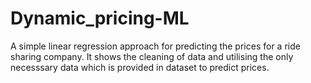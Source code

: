 # Dynamic_pricing-ML
A simple linear regression approach for predicting the prices for  a ride sharing company.
It shows the cleaning of data and utilising the only necesssary data which is provided in dataset to predict prices.
